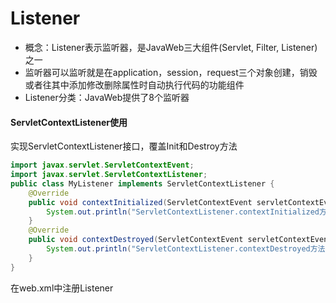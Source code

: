 # Listener

- 概念：Listener表示监听器，是JavaWeb三大组件(Servlet, Filter, Listener)之一
- 监听器可以监听就是在application，session，request三个对象创建，销毁或者往其中添加修改删除属性时自动执行代码的功能组件
- Listener分类：JavaWeb提供了8个监听器



#### ServletContextListener使用

实现ServletContextListener接口，覆盖Init和Destroy方法

```java
import javax.servlet.ServletContextEvent;
import javax.servlet.ServletContextListener;
public class MyListener implements ServletContextListener {
    @Override
    public void contextInitialized(ServletContextEvent servletContextEvent) {
        System.out.println("ServletContextListener.contextInitialized方法被调用");
    }
    @Override
    public void contextDestroyed(ServletContextEvent servletContextEvent) {
        System.out.println("ServletContextListener.contextDestroyed方法被调用");
    }
}
```

在web.xml中注册Listener

